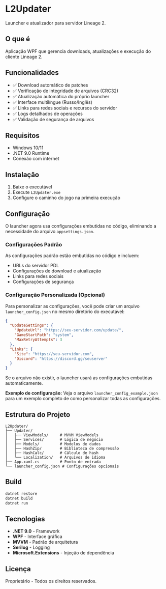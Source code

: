 # L2Updater

Launcher e atualizador para servidor Lineage 2.

## O que é

Aplicação WPF que gerencia downloads, atualizações e execução do cliente Lineage 2.

## Funcionalidades

- ✅ Download automático de patches
- ✅ Verificação de integridade de arquivos (CRC32)
- ✅ Atualização automática do próprio launcher
- ✅ Interface multilíngue (Russo/Inglês)
- ✅ Links para redes sociais e recursos do servidor
- ✅ Logs detalhados de operações
- ✅ Validação de segurança de arquivos

## Requisitos

- Windows 10/11
- .NET 9.0 Runtime
- Conexão com internet

## Instalação

1. Baixe o executável
2. Execute `L2Updater.exe`
3. Configure o caminho do jogo na primeira execução

## Configuração

O launcher agora usa configurações embutidas no código, eliminando a necessidade do arquivo `appsettings.json`. 

### Configurações Padrão

As configurações padrão estão embutidas no código e incluem:
- URLs do servidor PDL
- Configurações de download e atualização
- Links para redes sociais
- Configurações de segurança

### Configuração Personalizada (Opcional)

Para personalizar as configurações, você pode criar um arquivo `launcher_config.json` no mesmo diretório do executável:

```json
{
  "UpdateSettings": {
    "UpdateUrl": "https://seu-servidor.com/update/",
    "GameStartPath": "system",
    "MaxRetryAttempts": 3
  },
  "Links": {
    "Site": "https://seu-servidor.com",
    "Discord": "https://discord.gg/seuserver"
  }
}
```

Se o arquivo não existir, o launcher usará as configurações embutidas automaticamente.

**Exemplo de configuração:** Veja o arquivo `launcher_config_example.json` para um exemplo completo de como personalizar todas as configurações.

## Estrutura do Projeto

```
L2Updater/
├── Updater/
│   ├── ViewModels/     # MVVM ViewModels
│   ├── Services/       # Lógica de negócio
│   ├── Models/         # Modelos de dados
│   ├── HashZip/        # Biblioteca de compressão
│   ├── HashCalc/       # Cálculo de hash
│   └── Localization/   # Arquivos de idioma
├── App.xaml.cs         # Ponto de entrada
└── launcher_config.json # Configurações opcionais
```

## Build

```bash
dotnet restore
dotnet build
dotnet run
```

## Tecnologias

- **.NET 9.0** - Framework
- **WPF** - Interface gráfica
- **MVVM** - Padrão de arquitetura
- **Serilog** - Logging
- **Microsoft.Extensions** - Injeção de dependência

## Licença

Proprietário - Todos os direitos reservados.
